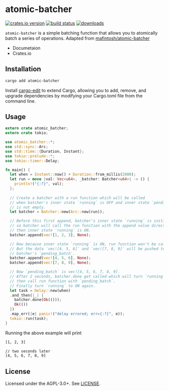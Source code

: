 # atomic-batcher 

[![crates.io version][1]][2] [![build status][3]][4] [![downloads][5]][6]

`atomic-batcher` is a simple batching function that allows you to atomically batch a series of operations. Adapted from [mafintosh/atomic-batcher](https://github.com/mafintosh/atomic-batcher)

- Documetaion
- Crates.io

## Installation

```sh
cargo add atomic-batcher
```

Install [cargo-edit](https://github.com/killercup/cargo-edit) to extend Cargo, allowing you to add, remove, and upgrade dependencies by modifying your Cargo.toml file from the command line.

## Usage

```rust
extern crate atomic_batcher;
extern crate tokio;

use atomic_batcher::*;
use std::sync::Arc;
use std::time::{Duration, Instant};
use tokio::prelude::*;
use tokio::timer::Delay;

fn main() {
  let when = Instant::now() + Duration::from_millis(2000);
  let run = move |val: Vec<u64>, _batcher: Batcher<u64>| -> () {
    println!("{:?}", val);  
  };
  
  // Create a batcher with a run function which will be called  
  // when batcher's inner state `running` is OFF and inner state `pending_batch`
  // is not empty.
  let batcher = Batcher::new(Arc::new(run));

  // Before this first append, batcher's inner state `running` is initial OFF, 
  // so batcher will call the run function with the append value directly,
  // then inner state `running` is ON.  
  batcher.append(vec![1, 2, 3], None);

  // Now because inner state `running` is ON, run function won't be called.
  // But the data `vec![4, 5, 6]` and `vec![7, 8, 9]` will be pushed to 
  // batcher's `pending_batch`.  
  batcher.append(vec![4, 5, 6], None);
  batcher.append(vec![7, 8, 9], None);

  // Now `pending_batch` is vec![4, 5, 6, 7, 8, 9].
  // After 2 seconds, batcher.done get called which will turn `running` to OFF,
  // then call run function with `pending_batch`.
  // Finally turn `running` to ON again.  
  let task = Delay::new(when)
  .and_then(|_| {
    batcher.done(Ok(()));
    Ok(())
  })
  .map_err(|e| panic!("delay errored; err={:?}", e));
  tokio::run(task);
}
```

Running the above example will print

```sh
[1, 2, 3]

// two seconds later
[4, 5, 6, 7, 8, 9]
```

## License
Licensed under the AGPL-3.0+. See [LICENSE](./LICENSE).

[1]: https://img.shields.io/crates/v/atomic-batcher.svg?style=flat-square
[2]: https://crates.io/crates/atomic-batcher
[3]: https://img.shields.io/travis/Zhouhansen/atomic-batcher.svg?style=flat-square
[4]: https://travis-ci.org/Zhouhansen/atomic-batcher
[5]: https://img.shields.io/crates/d/atomic-batcher.svg?style=flat-square
[6]: https://crates.io/crate/atomic-batcher